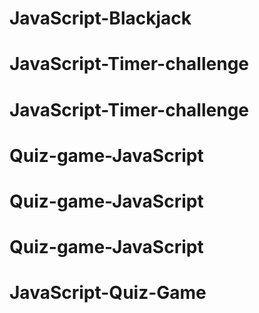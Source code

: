 # JavaScript-Blackjack
# JavaScript-Timer-challenge
# JavaScript-Timer-challenge
# Quiz-game-JavaScript
# Quiz-game-JavaScript
# Quiz-game-JavaScript
# JavaScript-Quiz-Game

